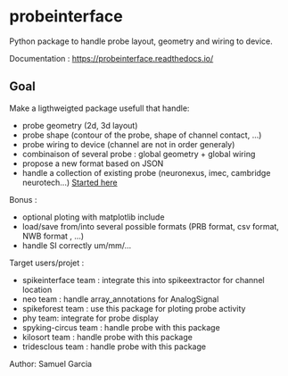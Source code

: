 # probeinterface

Python package to handle probe layout, geometry and wiring to device.


Documentation : https://probeinterface.readthedocs.io/




## Goal

Make a ligthweigted package usefull that handle:

  * probe geometry (2d, 3d  layout)
  * probe shape (contour of the probe, shape of channel contact, ...)
  * probe wiring to device (channel are not in order generaly)
  * combinaison of several probe : global geometry + global wiring
  * propose a new format based on JSON
  * handle a collection of existing probe (neuronexus, imec, cambridge neurotech...) [Started here](https://gin.g-node.org/spikeinterface/probeinterface_library)

Bonus :
  
  * optional ploting with matplotlib include
  * load/save from/into several possible formats (PRB format, csv format, NWB format , ...)
  * handle SI correctly um/mm/...

  
Target users/projet :

  * spikeinterface team : integrate this into spikeextractor for channel location
  * neo team : handle array_annotations for AnalogSignal
  * spikeforest team : use this package for ploting probe activity
  * phy team: integrate for probe display
  * spyking-circus team : handle probe with this package
  * kilosort team : handle probe with this package
  * tridesclous team : handle probe with this package
 

 Author: Samuel Garcia
 
